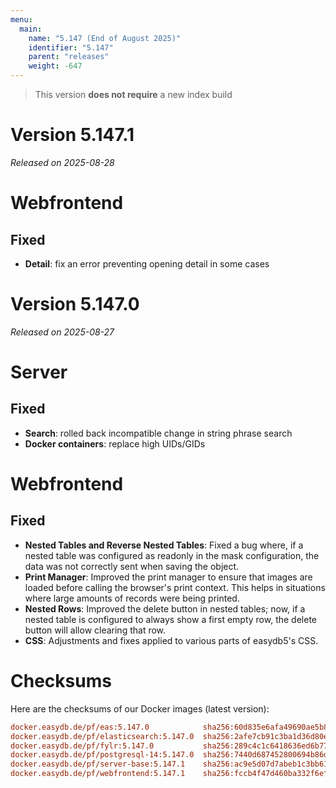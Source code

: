 ```yaml
---
menu:
  main:
    name: "5.147 (End of August 2025)"
    identifier: "5.147"
    parent: "releases"
    weight: -647
---
```


> This version **does not require** a new index build

# Version 5.147.1

*Released on 2025-08-28*

# Webfrontend

## Fixed

* **Detail**: fix an error preventing opening detail in some cases

# Version 5.147.0

*Released on 2025-08-27*

# Server

## Fixed

* **Search**: rolled back incompatible change in string phrase search
* **Docker containers**: replace high UIDs/GIDs

# Webfrontend

## Fixed

- **Nested Tables and Reverse Nested Tables**: Fixed a bug where, if a nested table was configured as readonly in the mask configuration, the data was not correctly sent when saving the object.  
- **Print Manager**: Improved the print manager to ensure that images are loaded before calling the browser's print context. This helps in situations where large amounts of records were being printed.  
- **Nested Rows**: Improved the delete button in nested tables; now, if a nested table is configured to always show a first empty row, the delete button will allow clearing that row.  
- **CSS**: Adjustments and fixes applied to various parts of easydb5's CSS.  

# Checksums

Here are the checksums of our Docker images (latest version):

```ini
docker.easydb.de/pf/eas:5.147.0            sha256:60d835e6afa49690ae5b8f91c056070751044b3a4678fdc5a8fb932b2bc45501
docker.easydb.de/pf/elasticsearch:5.147.0  sha256:2afe7cb91c3ba1d36d80e2929e84904cbf694fab5e9fba60004fa44eeb21125c
docker.easydb.de/pf/fylr:5.147.0           sha256:289c4c1c6418636ed6b7735e31296fb9967ee45e0ac67264ac78a76972d8e782
docker.easydb.de/pf/postgresql-14:5.147.0  sha256:7440d687452800694b86db7aa3627a07d3505d0c21e605dc1f5d25a9f0693702
docker.easydb.de/pf/server-base:5.147.1    sha256:ac9e5d07d7abeb1c3bb61c29ed712c318a7b5c86a0fd6db93a053c765ea74e2a
docker.easydb.de/pf/webfrontend:5.147.1    sha256:fccb4f47d460ba332f6ef1529ff38a6cd268a5356f7951eec589bad0f12cdcd1
```
